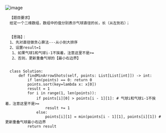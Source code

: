 ![image](https://user-images.githubusercontent.com/38878365/190298915-0e723826-2196-4dd6-888a-7a8555a1bc57.png)
 
      【题目要求】
      给定一个二维数组，数组中的值分别表示气球直径的长，长（从左到右）；
      
      
      【思路】：
      1、先对直径做贪心算法---从小到大排序
      2、设置result=1 
       1、如果气球1和气球i-1不挨着，注意这里不是>=
       2、否则，更新重叠气球的【最小右边界】
      
 
      class Solution:
          def findMinArrowShots(self, points: List[List[int]]) -> int:
              if len(points) == 0: return 0
              points.sort(key=lambda x: x[0])
              result = 1
              for i in range(1, len(points)):
                  if points[i][0] > points[i - 1][1]: # 气球i和气球i-1不挨着，注意这里不是>=
                      result += 1     
                  else:
                      points[i][1] = min(points[i - 1][1], points[i][1]) # 更新重叠气球最小右边界
              return result
